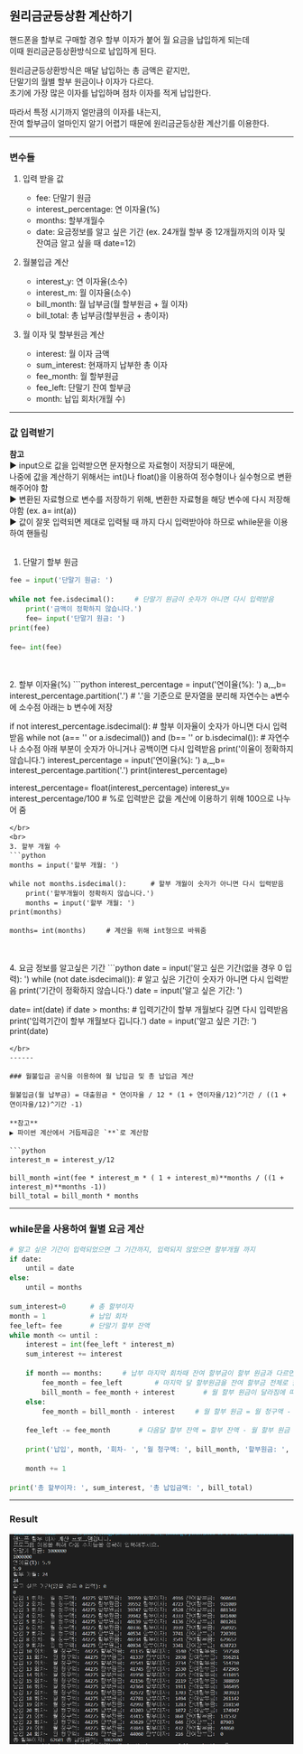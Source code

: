 ## 원리금균등상환 계산하기

핸드폰을 할부로 구매할 경우 할부 이자가 붙어 월 요금을 납입하게 되는데  
이때 원리금균등상환방식으로 납입하게 된다.  
  
원리금균등상환방식은 매달 납입하는 총 금액은 같지만,  
단말기의 월별 할부 원금이나 이자가 다르다.  
초기에 가장 많은 이자를 납입하며 점차 이자를 적게 납입한다.  
  
따라서 특정 시기까지 얼만큼의 이자를 내는지,   
잔여 할부금이 얼마인지 알기 어렵기 때문에 원리금균등상환 계산기를 이용한다.  
  
------
  
### 변수들
1. 입력 받을 값
    - fee: 단말기 원금
    - interest_percentage: 연 이자율(%)
    - months: 할부개월수
    - date: 요금정보를 알고 싶은 기간
    (ex. 24개월 할부 중 12개월까지의 이자 및 잔여금 알고 싶을 때 date=12)

2. 월불입금 계산
    - interest_y: 연 이자율(소수)
    - interest_m: 월 이자율(소수)
    - bill_month: 월 납부금(월 할부원금 + 월 이자)
    - bill_total: 총 납부금(할부원금 + 총이자)

3. 월 이자 및 할부원금 계산
    - interest: 월 이자 금액
    - sum_interest: 현재까지 납부한 총 이자
    - fee_month: 월 할부원금
    - fee_left: 단말기 잔여 할부금
    - month: 납입 회차(개월 수)
  
------
  
### 값 입력받기

**참고**  
▶ input으로 값을 입력받으면 문자형으로 자료형이 저장되기 때문에,  
나중에 값을 계산하기 위해서는 int()나 float()을 이용하여 정수형이나 실수형으로 변환해주어야 함  
▶ 변환된 자료형으로 변수를 저장하기 위해, 변환한 자료형을 해당 변수에 다시 저장해야함 (ex. a= int(a))  
▶ 값이 잘못 입력되면 제대로 입력될 때 까지 다시 입력받아야 하므로 while문을 이용하여 핸들링  
<br>
1. 단말기 할부 원금 
```python
fee = input('단말기 원금: ')   

while not fee.isdecimal():     # 단말기 원금이 숫자가 아니면 다시 입력받음
    print('금액이 정확하지 않습니다.')      
    fee= input('단말기 원금: ')
print(fee)

fee= int(fee)        
```
</br>
<br>
2. 할부 이자율(%)
```python
interest_percentage = input('연이율(%): ')
a,_,b= interest_percentage.partition('.')		# '.'을 기준으로 문자열을 분리해 자연수는 a변수에 소수점 아래는 b 변수에 저장

if not interest_percentage.isdecimal():     # 할부 이자율이 숫자가 아니면 다시 입력받음
    while not (a== '' or a.isdecimal()) and (b== '' or b.isdecimal()):  	# 자연수나 소수점 아래 부분이 숫자가 아니거나 공백이면 다시 입력받음
        print('이율이 정확하지 않습니다.')
        interest_percentage = input('연이율(%): ')
        a,_,b= interest_percentage.partition('.')
print(interest_percentage)

interest_percentage= float(interest_percentage)
interest_y= interest_percentage/100		# %로 입력받은 값을 계산에 이용하기 위해 100으로 나누어 줌
```
</br>
<br>
3. 할부 개월 수
```python
months = input('할부 개월: ')

while not months.isdecimal():      # 할부 개월이 숫자가 아니면 다시 입력받음
    print('할부개월이 정확하지 않습니다.')
    months = input('할부 개월: ')
print(months)

months= int(months)     # 계산을 위해 int형으로 바꿔줌
```
</br>
<br>
4. 요금 정보를 알고싶은 기간 
```python
date =  input('알고 싶은 기간(없을 경우 0 입력): ')
while (not date.isdecimal()):      # 알고 싶은 기간이 숫자가 아니면 다시 입력받음
    print('기간이 정확하지 않습니다.')
    date = input('알고 싶은 기간: ')

date= int(date)
if date > months:        # 입력기간이 할부 개월보다 길면 다시 입력받음
    print('입력기간이 할부 개월보다 깁니다.')
    date = input('알고 싶은 기간: ')
print(date)
```
</br>  
------
  
### 월불입금 공식을 이용하여 월 납입금 및 총 납입금 계산

월불입금(월 납부금) = 대출원금 * 연이자율 / 12 * (1 + 연이자율/12)^기간 / ((1 + 연이자율/12)^기간 -1)  

**참고**
▶ 파이썬 계산에서 거듭제곱은 `**`로 계산함  

```python
interest_m = interest_y/12

bill_month =int(fee * interest_m * ( 1 + interest_m)**months / ((1 + interest_m)**months -1))   
bill_total = bill_month * months        
```
  
------
  
### while문을 사용하여 월별 요금 계산

```python
# 알고 싶은 기간이 입력되었으면 그 기간까지, 입력되지 않았으면 할부개월 까지 
if date:
    until = date
else:
    until = months 

sum_interest=0      # 총 할부이자
month = 1           # 납입 회차
fee_left= fee       # 단말기 할부 잔액
while month <= until :
    interest = int(fee_left * interest_m)
    sum_interest += interest

    if month == months:     # 납부 마지막 회차때 잔여 할부금이 할부 원금과 다르면
        fee_month = fee_left        # 마지막 달 할부원금을 잔여 할부금 전체로 함
        bill_month = fee_month + interest       # 월 할부 원금이 달라짐에 따라 월 청구금도 달라짐
    else:  
        fee_month = bill_month - interest     # 월 할부 원금 = 월 청구액 - 이자

    fee_left -= fee_month       # 다음달 할부 잔액 = 할부 잔액 - 월 할부 원금

    print('납입', month, '회차- ', '월 청구액: ', bill_month, '할부원금: ', fee_month, '할부이자: ', interest, '잔여할부금: ', fee_left)

    month += 1

print('총 할부이자: ', sum_interest, '총 납입금액: ', bill_total)
```
  
------
  
### Result

<img src="/Python/2021-02-04-full_amorization/_img/result.png">  